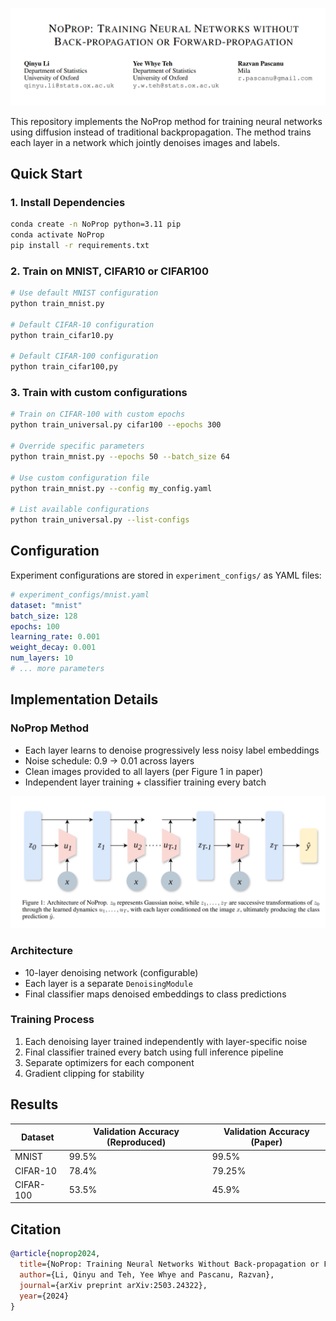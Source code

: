![image](image_assets/Title.png)


This repository implements the NoProp method for training neural networks using diffusion instead of traditional backpropagation.
The method trains each layer in a network which jointly denoises images and labels. 

## Quick Start

### 1. Install Dependencies

```bash
conda create -n NoProp python=3.11 pip
conda activate NoProp
pip install -r requirements.txt
```

### 2. Train on MNIST, CIFAR10 or CIFAR100

```bash
# Use default MNIST configuration
python train_mnist.py

# Default CIFAR-10 configuration
python train_cifar10.py

# Default CIFAR-100 configuration
python train_cifar100,py

```

### 3. Train with custom configurations

```bash
# Train on CIFAR-100 with custom epochs
python train_universal.py cifar100 --epochs 300

# Override specific parameters
python train_mnist.py --epochs 50 --batch_size 64

# Use custom configuration file
python train_mnist.py --config my_config.yaml

# List available configurations
python train_universal.py --list-configs
```

## Configuration

Experiment configurations are stored in `experiment_configs/` as YAML files:

```yaml
# experiment_configs/mnist.yaml
dataset: "mnist"
batch_size: 128
epochs: 100
learning_rate: 0.001
weight_decay: 0.001
num_layers: 10
# ... more parameters
```

## Implementation Details

### NoProp Method
- Each layer learns to denoise progressively less noisy label embeddings
- Noise schedule: 0.9 → 0.01 across layers
- Clean images provided to all layers (per Figure 1 in paper)
- Independent layer training + classifier training every batch

![image](image_assets/Figure1.png)


### Architecture
- 10-layer denoising network (configurable)
- Each layer is a separate `DenoisingModule`
- Final classifier maps denoised embeddings to class predictions

### Training Process
1. Each denoising layer trained independently with layer-specific noise
2. Final classifier trained every batch using full inference pipeline  
3. Separate optimizers for each component
4. Gradient clipping for stability

## Results

| Dataset    | Validation Accuracy (Reproduced) | Validation Accuracy (Paper) |
|------------|-----------------------------------|------------------------------|
| MNIST      | 99.5%                            | 99.5%                        |
| CIFAR-10   | 78.4%                            | 79.25%                       |
| CIFAR-100  | 53.5%                            | 45.9%                        |

## Citation

```bibtex
@article{noprop2024,
  title={NoProp: Training Neural Networks Without Back-propagation or Forward-propagation},
  author={Li, Qinyu and Teh, Yee Whye and Pascanu, Razvan},
  journal={arXiv preprint arXiv:2503.24322},
  year={2024}
}
```

